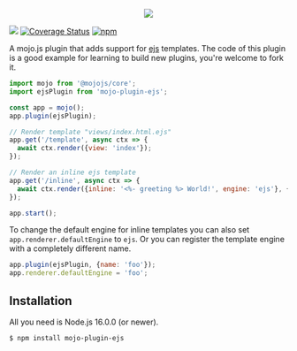 <p align="center">
  <a href="https://mojojs.org">
    <picture>
      <source srcset="https://github.com/mojolicious/mojo.js/blob/main/docs/images/logo-dark.png?raw=true" media="(prefers-color-scheme: dark)">
      <img src="https://github.com/mojolicious/mojo.js/blob/main/docs/images/logo.png?raw=true" style="margin: 0 auto;">
    </picture>
  </a>
</p>

[![](https://github.com/mojolicious/mojo-plugin-ejs/workflows/test/badge.svg)](https://github.com/mojolicious/mojo-plugin-ejs/actions)
[![Coverage Status](https://coveralls.io/repos/github/mojolicious/mojo-plugin-ejs/badge.svg?branch=main)](https://coveralls.io/github/mojolicious/mojo-plugin-ejs?branch=main)
[![npm](https://img.shields.io/npm/v/mojo-plugin-ejs.svg)](https://www.npmjs.com/package/mojo-plugin-ejs)

A mojo.js plugin that adds support for [ejs](https://www.npmjs.com/package/ejs) templates. The code of this plugin is a
good example for learning to build new plugins, you're welcome to fork it.

```js
import mojo from '@mojojs/core';
import ejsPlugin from 'mojo-plugin-ejs';

const app = mojo();
app.plugin(ejsPlugin);

// Render template "views/index.html.ejs"
app.get('/template', async ctx => {
  await ctx.render({view: 'index'});
});

// Render an inline ejs template
app.get('/inline', async ctx => {
  await ctx.render({inline: '<%- greeting %> World!', engine: 'ejs'}, {greeting: 'Hello'});
});

app.start();
```

To change the default engine for inline templates you can also set `app.renderer.defaultEngine` to `ejs`. Or you can
register the template engine with a completely different name.

```js
app.plugin(ejsPlugin, {name: 'foo'});
app.renderer.defaultEngine = 'foo';
```

## Installation

All you need is Node.js 16.0.0 (or newer).

```
$ npm install mojo-plugin-ejs
```
